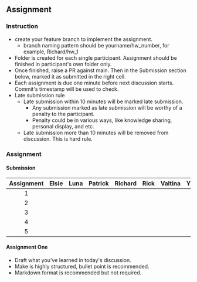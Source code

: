 ## Assignment

### Instruction
- create your feature branch to implement the assignment.
  - branch naming pattern should be yourname/hw_number, for example, Richard/hw_1
- Folder is created for each single participant. Assignment should be finished in participant's own folder only.
- Once finished, raise a PR against main. Then in the Submission section below, marked it as submitted in the right cell.
- Each assignment is due one minute before next discussion starts. Commit's timestamp will be used to check. 
- Late submission rule
  - Late submission within 10 minutes will be marked late submission. 
    - Any submission marked as late submission will be worthy of a penalty to the participant.
    - Penalty could be in various ways, like knowledge sharing, personal display, and etc.
  - Late submission more than 10 minutes will be removed from discussion. This is hard rule.

### Assignment 

#### Submission
| Assignment  | Elsie | Luna | Patrick | Richard | Rick | Valtina | Yilin |
| :--: | :--: | :--: | :--: | :--: | :--: | :--: | :--: |
| 1  |   |   |   |   |   |   |   |
| 2  |   |   |   |   |   |   |   |
| 3  |   |   |   |   |   |   |   |
| 4  |   |   |   |   |   |   |   |
| 5  |   |   |   |   |   |   |   |

#### Assignment One
- Draft what you've learned in today's discussion.
- Make is highly structured, bullet point is recommended.
- Markdown format is recommended but not required.